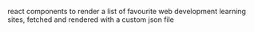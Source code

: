 react components to render a list of favourite web development learning sites, fetched and rendered with a custom json file
